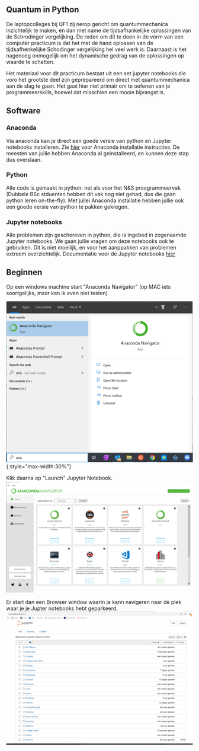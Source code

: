 ## Quantum in Python

De laptopcolleges bij QF1 zij nerop gericht om quantummechanica inzichtelijk te maken, en dan met name de 
tijdsafhankelijke oplossingen van de Schrodinger vergelijking. De reden om dit te doen in de vorm van een 
computer practicum is dat het met de hand oplossen van de tijdsafhenkelijke Schodinger vergelijking hel veel
werk is. Daarnaast is het nagenoeg onmogelijk om het dynamische gedrag van de oplossingen op waarde te schatten.

Het materiaal voor dit practicum bestaat uit een set jupyter notebooks die voro het grootste deel zijn geprepareerd
om direct met quantummechanica aan de slag te gaan. Het gaat hier niet primair om te oefenen van je programmeerskills, 
hoewel dat misschien een mooie bijvangst is.

## Software

### Anaconda

Via anaconda kan je direct een goede versie van python en Jupyter notebooks installeren. Zie 
[hier](https://progns.mprog.nl/naslag/installatie-computer) voor Anaconda installatie instructies. De meesten van 
jullie hebben Anaconda al geinstalleerd, en kunnen deze stap dus overslaan.

### Python

Alle code is gemaakt in python: net als voor het N&S proogrammeervak (Dubbele BSc stduenten hebben dit vak nog niet 
gehad, dus die gaan python leren on-the-fly). Met jullei Anaconda installatie hebben jullie ook een goede versie 
van python te pakken gekregen.

### Jupyter notebooks

Alle problemen zijn geschereven in python, die is ingebed in zogenaamde Jupyter notebooks. We gaan jullie vragen om 
deze notebooks ook te gebruiken. Dit is niet moeilijk, en voor het aanppakken van problemen extreem overzichtelijk. 
Documentatie voor de Jupyter notebooks [hier](https://jupyter-notebook.readthedocs.io/en/stable/notebook.html)

## Beginnen

Op een windows machine start "Anaconda Navigator" (op MAC iets soortgelijks, maar kan ik even niet testen)

![Image](./anaconda_start_up.png){:style="max-width:30%"} 

Klik daarna op "Launch" Jupyter Notebook. 
![Image](./anaconda_navigator.png)

Er start dan een Browser window waarin je kann navigeren naar de plek waar je je Jupter notebooks hebt geparkeerd.
![Image](./jupter_file_browser.png?(100x100))



